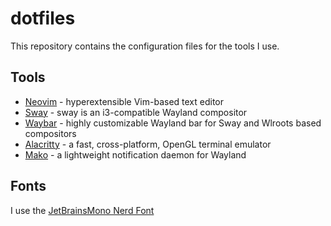 # dotfiles
This repository contains the configuration files for the tools I use.


## Tools

* [Neovim][neovim] - hyperextensible Vim-based text editor
* [Sway][sway] - sway is an i3-compatible Wayland compositor
* [Waybar][waybar] - highly customizable Wayland bar for Sway and Wlroots based compositors
* [Alacritty][alacritty] - a fast, cross-platform, OpenGL terminal emulator
* [Mako][mako] - a lightweight notification daemon for Wayland

## Fonts

I use the [JetBrainsMono Nerd Font][jetbrains-nerd-font]

[neovim]: https://github.com/neovim/neovim
[sway]: https://github.com/swaywm/sway
[waybar]: https://github.com/Alexays/Waybar
[alacritty]: https://github.com/alacritty/alacritty
[mako]: https://github.com/emersion/mako
[jetbrains-nerd-font]: https://github.com/ryanoasis/nerd-fonts/tree/master/patched-fonts/JetBrainsMono
